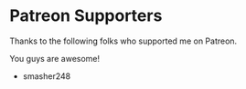 # Patreon Supporters

Thanks to the following folks who supported me on Patreon.

You guys are awesome!

- smasher248

<!--
- Ethan Snyder

- cad5150
-->
